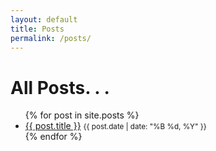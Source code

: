 ```yaml
---
layout: default
title: Posts
permalink: /posts/
---
```


<h1>All Posts. . .</h1>

<ul>
  {% for post in site.posts %}
    <li>
      <!-- Link to the post's URL and display the post's title -->
      <a href="{{ post.url | relative_url }}">{{ post.title }}</a>
      <!-- Display the post's date in "Month Day, Year" format -->
      <small>{{ post.date | date: "%B %d, %Y" }}</small>
    </li>
  {% endfor %}
</ul>
